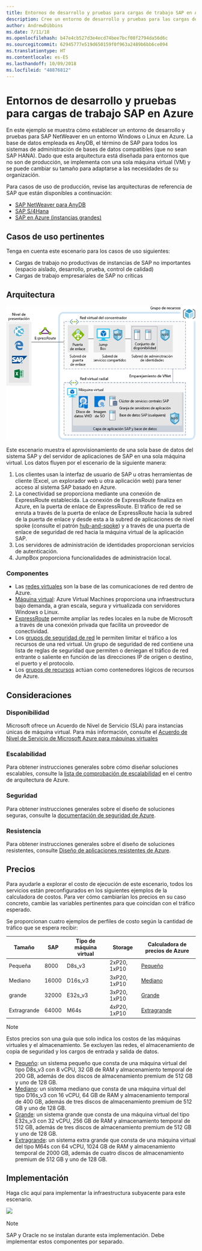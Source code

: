 ```yaml
---
title: Entornos de desarrollo y pruebas para cargas de trabajo SAP en Azure
description: Cree un entorno de desarrollo y pruebas para las cargas de trabajo SAP.
author: AndrewDibbins
ms.date: 7/11/18
ms.openlocfilehash: b47e4cb527d3e4ecd74bee7bcf08f2794da56d6c
ms.sourcegitcommit: 62945777e519d650159f0f963a2489b6bb6ce094
ms.translationtype: HT
ms.contentlocale: es-ES
ms.lasthandoff: 10/09/2018
ms.locfileid: "48876812"
---
```

# <a name="devtest-environments-for-sap-workloads-on-azure"></a>Entornos de desarrollo y pruebas para cargas de trabajo SAP en Azure

En este ejemplo se muestra cómo establecer un entorno de desarrollo y pruebas para SAP NetWeaver en un entorno Windows o Linux en Azure. La base de datos empleada es AnyDB, el término de SAP para todos los sistemas de administración de bases de datos compatibles (que no sean SAP HANA). Dado que esta arquitectura está diseñada para entornos que no son de producción, se implementa con una sola máquina virtual (VM) y se puede cambiar su tamaño para adaptarse a las necesidades de su organización.

Para casos de uso de producción, revise las arquitecturas de referencia de SAP que están disponibles a continuación:

* [SAP NetWeaver para AnyDB][sap-netweaver]
* [SAP S/4Hana][sap-hana]
* [SAP en Azure (instancias grandes)][sap-large]

## <a name="relevant-use-cases"></a>Casos de uso pertinentes

Tenga en cuenta este escenario para los casos de uso siguientes:

* Cargas de trabajo no productivas de instancias de SAP no importantes (espacio aislado, desarrollo, prueba, control de calidad)
* Cargas de trabajo empresariales de SAP no críticas

## <a name="architecture"></a>Arquitectura

![Diagrama de la arquitectura para entornos de desarrollo y pruebas para cargas de trabajo SAP](media/architecture-sap-dev-test.png)

Este escenario muestra el aprovisionamiento de una sola base de datos del sistema SAP y del servidor de aplicaciones de SAP en una sola máquina virtual. Los datos fluyen por el escenario de la siguiente manera:

1. Los clientes usan la interfaz de usuario de SAP u otras herramientas de cliente (Excel, un explorador web u otra aplicación web) para tener acceso al sistema SAP basado en Azure.
2. La conectividad se proporciona mediante una conexión de ExpressRoute establecida. La conexión de ExpressRoute finaliza en Azure, en la puerta de enlace de ExpressRoute. El tráfico de red se enruta a través de la puerta de enlace de ExpressRoute hacia la subred de la puerta de enlace y desde esta a la subred de aplicaciones de nivel spoke (consulte el patrón [hub-and-spoke][hub-spoke]) y a través de una puerta de enlace de seguridad de red hacia la máquina virtual de la aplicación SAP.
3. Los servidores de administración de identidades proporcionan servicios de autenticación.
4. JumpBox proporciona funcionalidades de administración local.

### <a name="components"></a>Componentes

* Las [redes virtuales](/azure/virtual-network/virtual-networks-overview) son la base de las comunicaciones de red dentro de Azure.
* [Máquina virtual](/azure/virtual-machines/windows/overview): Azure Virtual Machines proporciona una infraestructura bajo demanda, a gran escala, segura y virtualizada con servidores Windows o Linux.
* [ExpressRoute](/azure/expressroute/expressroute-introduction) permite ampliar las redes locales en la nube de Microsoft a través de una conexión privada que facilita un proveedor de conectividad.
* Los [grupos de seguridad de red](/azure/virtual-network/security-overview) le permiten limitar el tráfico a los recursos de una red virtual. Un grupo de seguridad de red contiene una lista de reglas de seguridad que permiten o deniegan el tráfico de red entrante o saliente en función de las direcciones IP de origen o destino, el puerto y el protocolo. 
* Los [grupos de recursos](/azure/azure-resource-manager/resource-group-overview#resource-groups) actúan como contenedores lógicos de recursos de Azure.

## <a name="considerations"></a>Consideraciones

### <a name="availability"></a>Disponibilidad

 Microsoft ofrece un Acuerdo de Nivel de Servicio (SLA) para instancias únicas de máquina virtual. Para más información, consulte el [Acuerdo de Nivel de Servicio de Microsoft Azure para máquinas virtuales](https://azure.microsoft.com/support/legal/sla/virtual-machines)

### <a name="scalability"></a>Escalabilidad

Para obtener instrucciones generales sobre cómo diseñar soluciones escalables, consulte la [lista de comprobación de escalabilidad][scalability] en el centro de arquitectura de Azure.

### <a name="security"></a>Seguridad

Para obtener instrucciones generales sobre el diseño de soluciones seguras, consulte la [documentación de seguridad de Azure][security].

### <a name="resiliency"></a>Resistencia

Para obtener instrucciones generales sobre el diseño de soluciones resistentes, consulte [Diseño de aplicaciones resistentes de Azure][resiliency].

## <a name="pricing"></a>Precios

Para ayudarle a explorar el costo de ejecución de este escenario, todos los servicios están preconfigurados en los siguientes ejemplos de la calculadora de costos. Para ver cómo cambiarían los precios en su caso concreto, cambie las variables pertinentes para que coincidan con el tráfico esperado.

Se proporcionan cuatro ejemplos de perfiles de costo según la cantidad de tráfico que se espera recibir:

|Tamaño|SAP|Tipo de máquina virtual|Storage|Calculadora de precios de Azure|
|----|----|-------|-------|---------------|
|Pequeña|8000|D8s_v3|2xP20, 1xP10|[Pequeño](https://azure.com/e/9d26b9612da9466bb7a800eab56e71d1)|
|Mediano|16000|D16s_v3|3xP20, 1xP10|[Mediano](https://azure.com/e/465bd07047d148baab032b2f461550cd)|
grande|32000|E32s_v3|3xP20, 1xP10|[Grande](https://azure.com/e/ada2e849d68b41c3839cc976000c6931)|
Extragrande|64000|M64s|4xP20, 1xP10|[Extragrande](https://azure.com/e/975fb58a965c4fbbb54c5c9179c61cef)|

> [!NOTE]
> Estos precios son una guía que solo indica los costos de las máquinas virtuales y el almacenamiento. Se excluyen las redes, el almacenamiento de copia de seguridad y los cargos de entrada y salida de datos.

* [Pequeño](https://azure.com/e/9d26b9612da9466bb7a800eab56e71d1): un sistema pequeño que consta de una máquina virtual del tipo D8s_v3 con 8 vCPU, 32 GB de RAM y almacenamiento temporal de 200 GB, además de dos discos de almacenamiento premium de 512 GB y uno de 128 GB.
* [Mediano](https://azure.com/e/465bd07047d148baab032b2f461550cd): un sistema mediano que consta de una máquina virtual del tipo D16s_v3 con 16 vCPU, 64 GB de RAM y almacenamiento temporal de 400 GB, además de tres discos de almacenamiento premium de 512 GB y uno de 128 GB.
* [Grande](https://azure.com/e/ada2e849d68b41c3839cc976000c6931): un sistema grande que consta de una máquina virtual del tipo E32s_v3 con 32 vCPU, 256 GB de RAM y almacenamiento temporal de 512 GB, además de tres discos de almacenamiento premium de 512 GB y uno de 128 GB.
* [Extragrande](https://azure.com/e/975fb58a965c4fbbb54c5c9179c61cef): un sistema extra grande que consta de una máquina virtual del tipo M64s con 64 vCPU, 1024 GB de RAM y almacenamiento temporal de 2000 GB, además de cuatro discos de almacenamiento premium de 512 GB y uno de 128 GB.

## <a name="deployment"></a>Implementación

Haga clic aquí para implementar la infraestructura subyacente para este escenario.

<a href="https://portal.azure.com/#create/Microsoft.Template/uri/https%3A%2F%2Fraw.githubusercontent.com%2Fmspnp%2Fsolution-architectures%2Fmaster%2Fapps%2Fsap-2tier%2Fazuredeploy.json" target="_blank">
    <img src="https://azuredeploy.net/deploybutton.png"/>
</a>

> [!NOTE]
> SAP y Oracle no se instalan durante esta implementación. Debe implementar estos componentes por separado.

<!-- links -->
[resiliency]: /azure/architecture/resiliency/
[security]: /azure/security/
[scalability]: /azure/architecture/checklist/scalability
[sap-netweaver]: /azure/architecture/reference-architectures/sap/sap-netweaver
[sap-hana]: /azure/architecture/reference-architectures/sap/sap-s4hana
[sap-large]: /azure/architecture/reference-architectures/sap/hana-large-instances
[hub-spoke]: /azure/architecture/reference-architectures/hybrid-networking/hub-spoke
